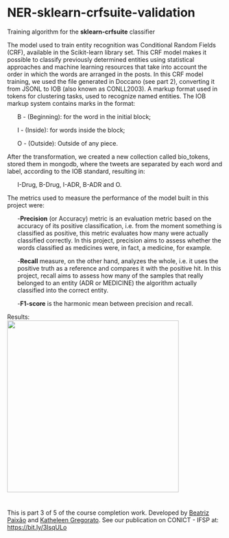 # NER-sklearn-crfsuite-validation
 Training algorithm for the **sklearn-crfsuite** classifier 
 
<p>The model used to train entity recognition was Conditional Random Fields (CRF), available in the Scikit-learn library set. 
This CRF model makes it possible to classify previously determined entities using statistical approaches and machine learning resources that take into account the order in which the words are arranged in the posts. In this CRF model training, we used the file generated in Doccano (see part 2), converting it from JSONL to IOB (also known as CONLL2003). A markup format used in tokens for clustering tasks, used to recognize named entities. The IOB markup system contains marks in the format: 
<ul>B - (Beginning): for the word in the initial block;</ul>
<ul>I - (Inside): for words inside the block; </ul>
<ul>O - (Outside): Outside of any piece.</ul>
<p>

<p>After the transformation, we created a new collection called bio_tokens, stored them in mongodb, where the tweets are separated by each word and label, according to the IOB standard, resulting in:
 <ul>I-Drug, B-Drug, I-ADR, B-ADR and O.</ul>
</p>

<p>The metrics used to measure the performance of the model built in this project were:
 <ul>-<strong>Precision</strong> (or Accuracy) metric is an evaluation metric based on the accuracy of its positive classification, i.e. from the moment something is classified as positive, this metric evaluates how many were actually classified correctly. In this project, precision aims to assess whether the words classified as medicines were, in fact, a medicine, for example. </ul>
<ul>-<strong>Recall</strong>  measure, on the other hand, analyzes the whole, i.e. it uses the positive truth as a reference and compares it with the positive hit. In this project, recall aims to assess how many of the samples that really belonged to an entity (ADR or MEDICINE) the algorithm actually classified into the correct entity.</ul>
<ul>-<strong>F1-score</strong> is the harmonic mean between precision and recall.</ul>
</p>

<p>Results:<br>
<img align="center" width='400px' src='https://user-images.githubusercontent.com/55667496/149041360-bcf3640d-dd47-415b-b21e-df586dabcf0d.png'></p>
 
#
This is part 3 of 5 of the course completion work. Developed by <a href="https://github.com/bpaixao">Beatriz Paixão</a> and <a href="https://github.com/katheleen-gregorato">Katheleen Gregorato</a>. See our publication on CONICT - IFSP at: https://bit.ly/3IsqULo
